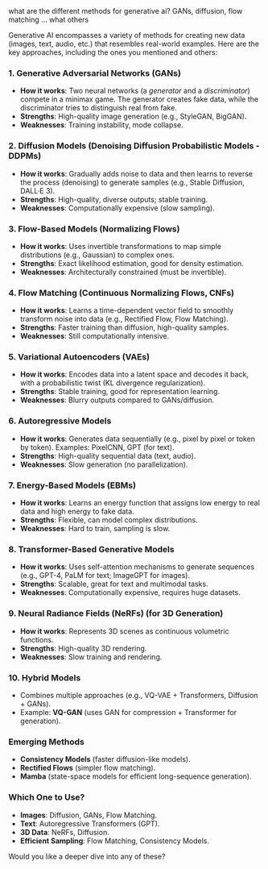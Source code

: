 <frankie>
what are the different methods for generative ai?  GANs, diffusion, flow matching ... what others
</frankie>


Generative AI encompasses a variety of methods for creating new data (images, text, audio, etc.) that resembles real-world examples. Here are the key approaches, including the ones you mentioned and others:

### **1. Generative Adversarial Networks (GANs)**  
   - **How it works**: Two neural networks (a *generator* and a *discriminator*) compete in a minimax game. The generator creates fake data, while the discriminator tries to distinguish real from fake.  
   - **Strengths**: High-quality image generation (e.g., StyleGAN, BigGAN).  
   - **Weaknesses**: Training instability, mode collapse.  

### **2. Diffusion Models (Denoising Diffusion Probabilistic Models - DDPMs)**  
   - **How it works**: Gradually adds noise to data and then learns to reverse the process (denoising) to generate samples (e.g., Stable Diffusion, DALL·E 3).  
   - **Strengths**: High-quality, diverse outputs; stable training.  
   - **Weaknesses**: Computationally expensive (slow sampling).  

### **3. Flow-Based Models (Normalizing Flows)**  
   - **How it works**: Uses invertible transformations to map simple distributions (e.g., Gaussian) to complex ones.  
   - **Strengths**: Exact likelihood estimation, good for density estimation.  
   - **Weaknesses**: Architecturally constrained (must be invertible).  

### **4. Flow Matching (Continuous Normalizing Flows, CNFs)**  
   - **How it works**: Learns a time-dependent vector field to smoothly transform noise into data (e.g., Rectified Flow, Flow Matching).  
   - **Strengths**: Faster training than diffusion, high-quality samples.  
   - **Weaknesses**: Still computationally intensive.  

### **5. Variational Autoencoders (VAEs)**  
   - **How it works**: Encodes data into a latent space and decodes it back, with a probabilistic twist (KL divergence regularization).  
   - **Strengths**: Stable training, good for representation learning.  
   - **Weaknesses**: Blurry outputs compared to GANs/diffusion.  

### **6. Autoregressive Models**  
   - **How it works**: Generates data sequentially (e.g., pixel by pixel or token by token). Examples: PixelCNN, GPT (for text).  
   - **Strengths**: High-quality sequential data (text, audio).  
   - **Weaknesses**: Slow generation (no parallelization).  

### **7. Energy-Based Models (EBMs)**  
   - **How it works**: Learns an energy function that assigns low energy to real data and high energy to fake data.  
   - **Strengths**: Flexible, can model complex distributions.  
   - **Weaknesses**: Hard to train, sampling is slow.  

### **8. Transformer-Based Generative Models**  
   - **How it works**: Uses self-attention mechanisms to generate sequences (e.g., GPT-4, PaLM for text; ImageGPT for images).  
   - **Strengths**: Scalable, great for text and multimodal tasks.  
   - **Weaknesses**: Computationally expensive, requires huge datasets.  

### **9. Neural Radiance Fields (NeRFs) (for 3D Generation)**  
   - **How it works**: Represents 3D scenes as continuous volumetric functions.  
   - **Strengths**: High-quality 3D rendering.  
   - **Weaknesses**: Slow training and rendering.  

### **10. Hybrid Models**  
   - Combines multiple approaches (e.g., VQ-VAE + Transformers, Diffusion + GANs).  
   - Example: **VQ-GAN** (uses GAN for compression + Transformer for generation).  

### **Emerging Methods**  
   - **Consistency Models** (faster diffusion-like models).  
   - **Rectified Flows** (simpler flow matching).  
   - **Mamba** (state-space models for efficient long-sequence generation).  

### **Which One to Use?**  
- **Images**: Diffusion, GANs, Flow Matching.  
- **Text**: Autoregressive Transformers (GPT).  
- **3D Data**: NeRFs, Diffusion.  
- **Efficient Sampling**: Flow Matching, Consistency Models.  

Would you like a deeper dive into any of these?